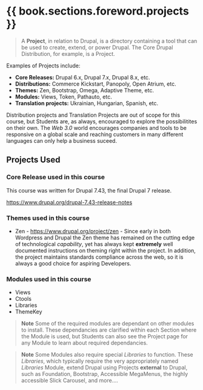 # {{ book.sections.foreword.projects }}

> A **Project**, in relation to Drupal, is a directory containing a tool that can be used to create, extend, or power Drupal. The Core Drupal Distribution, for example, is a Project.

Examples of Projects include:
* **Core Releases:** Drupal 6.x, Drupal 7.x, Drupal 8.x, etc.
* **Distributions:**  Commerce Kickstart, Panopoly, Open Atrium, etc.
* **Themes:** Zen, Bootstrap, Omega, Adaptive Theme, etc.
* **Modules:** Views, Token, Pathauto, etc.
* **Translation projects:** Ukrainian, Hungarian, Spanish, etc.

Distribution projects and Translation Projects are out of scope for this course, but Students are, as always, encouraged to explore the possibilitites on their own. The *Web 3.0* world encourages companies and tools to be responsive on a global scale and reaching customers in many different languages can only help a business suceed.

## Projects Used


### Core Release used in this course

This course was written for Drupal 7.43, the final Drupal 7 release.

https://www.drupal.org/drupal-7.43-release-notes

### Themes used in this course

* Zen - https://www.drupal.org/project/zen - Since early in both Wordpress and Drupal the Zen theme has remained on the cutting edge of technological *capability*, yet has always kept **extremely** well documented instructions on theming right within the project. In addition, the project maintains standards compliance across the web, so it is always a good choice for aspiring Developers.

### Modules used in this course

* Views
* Ctools
* Libraries
* ThemeKey

> **Note** Some of the required modules are dependant on other modules to install. These dependancies are clarified within each Section where the Module is used, but Students can also see the Project page for any Module to learn about required dependancies.

> **Note** Some Modules also require special *Libraries* to function. These *Libraries*, which typically require the very appropriately named *Libraries* Module, extend Drupal using Projects **external** to Drupal, such as Foundation, Bootstrap, Accessible MegaMenus, the highly accessible Slick Carousel, and more....
